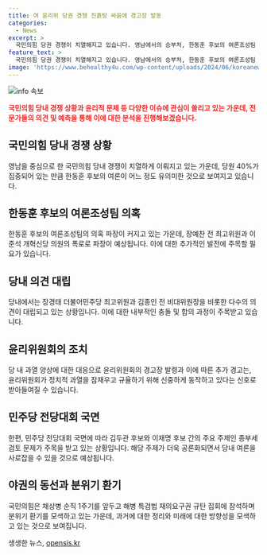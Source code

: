 ```yaml
---
title: 여 윤리위 당권 경쟁 진흙탕 싸움에 경고장 발동
categories:
  - News
excerpt: >
  국민의힘 당권 경쟁이 치열해지고 있습니다. 영남에서의 승부처, 한동훈 후보의 여론조성팀 의혹, 윤리위원회의 경고, 그리고 더불어민주당의 전당대회 준비 등 다양한 이슈들이 불거지고 있습니다. 또한, 해병 특검법 재의요구권 규탄 집회와 관련된 야당의 움직임도 주목받고 있습니다. 해당 이슈들이 뜨거운 정치권 소식으로 떠오르고 있습니다.
feature_text: >
  국민의힘 당권 경쟁이 치열해지고 있습니다. 영남에서의 승부처, 한동훈 후보의 여론조성팀 의혹, 윤리위원회의 경고, 그리고 더불어민주당의 전당대회 준비 등 다양한 이슈들이 불거지고 있습니다. 또한, 해병 특검법 재의요구권 규탄 집회와 관련된 야당의 움직임도 주목받고 있습니다. 해당 이슈들이 뜨거운 정치권 소식으로 떠오르고 있습니다.
image: 'https://www.behealthy4u.com/wp-content/uploads/2024/06/koreanews.jpg'
---
```


<p><img src="https://www.behealthy4u.com/wp-content/uploads/2024/06/koreanews.jpg" alt="info 속보" /></p>

<p><b><span style="color: #ee2323;">국민의힘 당내 경쟁 상황과 윤리적 문제 등 다양한 이슈에 관심이 쏠리고 있는 가운데, 전문가들의 의견 및 예측을 통해 이에 대한 분석을 진행해보겠습니다.</span></b></p>

<h2 data-ke-size="size26">국민의힘 당내 경쟁 상황</h2>

<p data-ke-size="size16">영남을 중심으로 한 국민의힘 당내 경쟁이 치열하게 이뤄지고 있는 가운데, 당원 40%가 집중되어 있는 만큼 한동훈 후보의 여론이 어느 정도 유의미한 것으로 보여지고 있습니다.</p>

<h2 data-ke-size="size26">한동훈 후보의 여론조성팀 의혹</h2>

<p data-ke-size="size16">한동훈 후보의 여론조성팀의 의혹 파장이 커지고 있는 가운데, 장예찬 전 최고위원과 이준석 개혁신당 의원의 폭로로 파장이 예상됩니다. 이에 대한 추가적인 발전에 주목할 필요가 있습니다.</p>

<h2 data-ke-size="size26">당내 의견 대립</h2>

<p data-ke-size="size16">당내에서는 장경태 더불어민주당 최고위원과 김종인 전 비대위원장을 비롯한 다수의 의견이 대립되고 있는 상황입니다. 이에 대한 내부적인 충돌 및 합의 과정이 주목받고 있습니다.</p>

<h2 data-ke-size="size26">윤리위원회의 조치</h2>

<p data-ke-size="size16">당 내 과열 양상에 대한 대응으로 윤리위원회의 경고장 발령과 이에 따른 추가 경고는, 윤리위원회가 정치적 과열을 잠재우고 규율하기 위해 신중하게 동작하고 있다는 신호로 받아들여질 수 있습니다.</p>

<h2 data-ke-size="size26">민주당 전당대회 국면</h2>

<p data-ke-size="size16">한편, 민주당 전당대회 국면에 따라 김두관 후보와 이재명 후보 간의 주요 주제인 종부세 검토 문제가 주목을 받고 있는 상황입니다. 해당 주제가 더욱 공론화되면서 당내 여론을 사로잡을 수 있을 것으로 예상됩니다.</p>

<h2 data-ke-size="size26">야권의 동선과 분위기 환기</h2>

<p data-ke-size="size16">국민의힘은 채상병 순직 1주기를 앞두고 해병 특검법 재의요구권 규탄 집회에 참석하며 분위기 환기를 모색하고 있는 가운데, 과거에 대한 정리와 미래에 대한 방향성을 모색하고 있는 것으로 보여집니다.</p>
생생한 뉴스, <a href="https://opensis.kr" rel="dofollow">opensis.kr</a>


